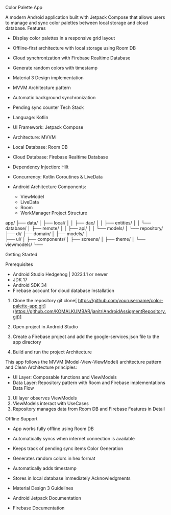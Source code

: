 Color Palette App

A modern Android application built with Jetpack Compose that allows users to manage and sync color palettes between local storage and cloud database.
Features

* Display color palettes in a responsive grid layout
* Offline-first architecture with local storage using Room DB
* Cloud synchronization with Firebase Realtime Database
* Generate random colors with timestamp
* Material 3 Design implementation
* MVVM Architecture pattern
* Automatic background synchronization
* Pending sync counter
Tech Stack

* Language: Kotlin
* UI Framework: Jetpack Compose
* Architecture: MVVM
* Local Database: Room DB
* Cloud Database: Firebase Realtime Database
* Dependency Injection: Hilt
* Concurrency: Kotlin Coroutines & LiveData
* Android Architecture Components:
    * ViewModel
    * LiveData
    * Room
    * WorkManager
Project Structure

app/
├── data/
│   ├── local/
│   │   ├── dao/
│   │   ├── entities/
│   │   └── database/
│   ├── remote/
│   │   ├── api/
│   │   └── models/
│   └── repository/
├── di/
├── domain/
│   ├── models/
│   
├── ui/
│   ├── components/
│   ├── screens/
│   ├── theme/
│   └── viewmodels/
└──

Getting Started

Prerequisites

* Android Studio Hedgehog | 2023.1.1 or newer
* JDK 17
* Android SDK 34
* Firebase account for cloud database
Installation

1. Clone the repository
git clone[ https://github.com/yourusername/color-palette-app.git](https://github.com/KOMALKUMBAR/janitriAndroidAssigmentRepository.git)]

1. Open project in Android Studio
2. Create a Firebase project and add the google-services.json file to the app directory
3. Build and run the project
Architecture

This app follows the MVVM (Model-View-ViewModel) architecture pattern and Clean Architecture principles:
* UI Layer: Composable functions and ViewModels
* Data Layer: Repository pattern with Room and Firebase implementations
Data Flow

1. UI layer observes ViewModels
2. ViewModels interact with UseCases
3. Repository manages data from Room DB and Firebase
Features in Detail

Offline Support

* App works fully offline using Room DB
* Automatically syncs when internet connection is available
* Keeps track of pending sync items
Color Generation

* Generates random colors in hex format
* Automatically adds timestamp
* Stores in local database immediately
Acknowledgments

* Material Design 3 Guidelines
* Android Jetpack Documentation
* Firebase Documentation
